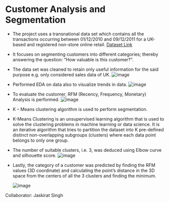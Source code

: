 # Customer Analysis and Segmentation

- The project uses a transnational data set which contains all the transactions occurring between 01/12/2010 and 09/12/2011 for a UK-based and registered non-store online retail. <a href = "https://archive.ics.uci.edu/ml/datasets/online+retail">Dataset Link</a>

- It focuses on segmenting customers into different categories; thereby answering the question: “How valuable is this customer?”.

- The data set was cleaned to retain only useful information for the said purpose e.g. only considered sales data of UK.
  ![image](https://github.com/kanuj-boora/Customer-Segmentation/assets/88098204/4f06cbd9-0667-41b1-a749-c481cdce2335)


- Performed EDA on data also to visualize trends in data.
  ![image](https://github.com/kanuj-boora/Customer-Segmentation/assets/88098204/49df1256-7253-4034-a8dd-d1d6d9b8b4c3)

- To evaluate the customer, RFM (Recency, Frequency, Monetary) Analysis is performed.
  ![image](https://github.com/kanuj-boora/Customer-Segmentation/assets/88098204/1b79b058-b23c-4d95-af12-c3ffeb68162e)

- K – Means clustering algorithm is used to perform segmentation.

- K-Means Clustering is an unsupervised learning algorithm that is used to solve the clustering problems in machine learning or data science. It is an iterative algorithm that tries to partition the dataset into K pre-defined distinct non-overlapping subgroups (clusters) where each data point belongs to only one group.

- The number of suitable clusters, i.e. 3, was deduced using Elbow curve and silhouette score.
  ![image](https://github.com/kanuj-boora/Customer-Segmentation/assets/88098204/548dbab3-cae3-438e-8960-3933344be428)

- Lastly, the category of a customer was predicted by finding the RFM values (3D coordinate) and calculating the point’s distance in the 3D space from the centers of all the 3 clusters and finding the minimum.
  
  ![image](https://github.com/kanuj-boora/Customer-Segmentation/assets/88098204/372594bf-b3cd-45e2-97c7-ca2c7c16c0ff)

Collaborator: Jaskirat Singh

